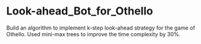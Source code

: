 # Look-ahead_Bot_for_Othello
Build an algorithm to implement k-step look-ahead strategy for the game of Othello. Used mini-max trees to improve the time complexity by 30%.
